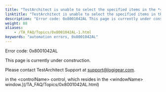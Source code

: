 ```yaml
--- 
title: "TestArchitect is unable to select the specified items in the *<controlName\\>* control, which resides in the *<windowName\\>* window, since the control does not enable item selection."
linktitle: "TestArchitect is unable to select the specified items in the <controlName\\> control, which resides in the <windowName\\> window, since the control does not enable item selection."
description: "Error code: 0x8001042AL This page is currently under construction. Please contact TestArchitect Support at support@logigear.com ."
weight: 88
aliases: 
    - /TA_FAQ/Topics/0x8001042AL-1.html
keywords: "automation errors, 0x8001042AL"
---
```


Error code: 0x8001042AL

This page is currently under construction.

Please contact TestArchitect Support at [support@logigear.com](mailto:support@logigear.com).


in the <controlName\> control, which resides in the <windowName\> window.](/TA_FAQ/Topics/0x8001042AL.html)


